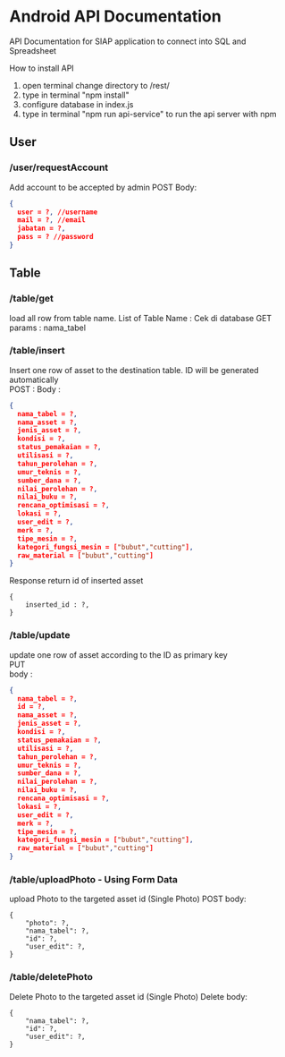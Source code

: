 # Android API Documentation
API Documentation for SIAP application to connect into SQL and Spreadsheet

How to install API
1. open terminal change directory to /rest/  
2. type in terminal "npm install"
3. configure database in index.js
4. type in terminal "npm run api-service" to run the api server with npm

## User
### /user/requestAccount
Add account to be accepted by admin
POST
Body:
```json
{
  user = ?, //username
  mail = ?, //email
  jabatan = ?,
  pass = ? //password
}
```

## Table

### /table/get
load all row from table name. 
List of Table Name : Cek di database
GET
params : nama_tabel

### /table/insert 
Insert one row of asset to the destination table. ID will be generated automatically  
POST  :
Body :  
```json
{
  nama_tabel = ?,
  nama_asset = ?,
  jenis_asset = ?,
  kondisi = ?,
  status_pemakaian = ?,
  utilisasi = ?,
  tahun_perolehan = ?,
  umur_teknis = ?,
  sumber_dana = ?,
  nilai_perolehan = ?,
  nilai_buku = ?,
  rencana_optimisasi = ?,
  lokasi = ?,
  user_edit = ?,
  merk = ?,
  tipe_mesin = ?,
  kategori_fungsi_mesin = ["bubut","cutting"],
  raw_material = ["bubut","cutting"]
}
```
Response
return id of inserted asset
```
{
    inserted_id : ?,
}
```

### /table/update
update one row of asset according to the ID as primary key  
PUT  
body :  
```json
{
  nama_tabel = ?,
  id = ?,
  nama_asset = ?,
  jenis_asset = ?,
  kondisi = ?,
  status_pemakaian = ?,
  utilisasi = ?,
  tahun_perolehan = ?,
  umur_teknis = ?,
  sumber_dana = ?,
  nilai_perolehan = ?,
  nilai_buku = ?,
  rencana_optimisasi = ?,
  lokasi = ?,
  user_edit = ?,
  merk = ?,
  tipe_mesin = ?,
  kategori_fungsi_mesin = ["bubut","cutting"],
  raw_material = ["bubut","cutting"]
}
```

### /table/uploadPhoto - Using Form Data
upload Photo to the targeted asset id (Single Photo)
POST
body:
```
{
    "photo": ?,
    "nama_tabel": ?,
    "id": ?,
    "user_edit": ?,
}
```

### /table/deletePhoto
Delete Photo to the targeted asset id (Single Photo)
Delete
body:
```
{
    "nama_tabel": ?,
    "id": ?,
    "user_edit": ?,
}
```
